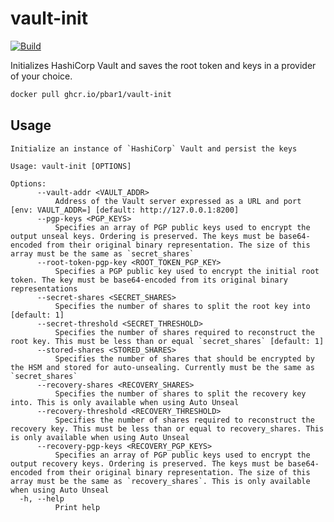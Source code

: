 # vault-init

[![Build](https://github.com/pbar1/vault-init/actions/workflows/build.yml/badge.svg)](https://github.com/pbar1/vault-init/actions/workflows/build.yml)

Initializes HashiCorp Vault and saves the root token and keys in a provider of your choice.

```sh
docker pull ghcr.io/pbar1/vault-init
```

## Usage

```
Initialize an instance of `HashiCorp` Vault and persist the keys

Usage: vault-init [OPTIONS]

Options:
      --vault-addr <VAULT_ADDR>
          Address of the Vault server expressed as a URL and port [env: VAULT_ADDR=] [default: http://127.0.0.1:8200]
      --pgp-keys <PGP_KEYS>
          Specifies an array of PGP public keys used to encrypt the output unseal keys. Ordering is preserved. The keys must be base64-encoded from their original binary representation. The size of this array must be the same as `secret_shares`
      --root-token-pgp-key <ROOT_TOKEN_PGP_KEY>
          Specifies a PGP public key used to encrypt the initial root token. The key must be base64-encoded from its original binary representations
      --secret-shares <SECRET_SHARES>
          Specifies the number of shares to split the root key into [default: 1]
      --secret-threshold <SECRET_THRESHOLD>
          Specifies the number of shares required to reconstruct the root key. This must be less than or equal `secret_shares` [default: 1]
      --stored-shares <STORED_SHARES>
          Specifies the number of shares that should be encrypted by the HSM and stored for auto-unsealing. Currently must be the same as `secret_shares`
      --recovery-shares <RECOVERY_SHARES>
          Specifies the number of shares to split the recovery key into. This is only available when using Auto Unseal
      --recovery-threshold <RECOVERY_THRESHOLD>
          Specifies the number of shares required to reconstruct the recovery key. This must be less than or equal to recovery_shares. This is only available when using Auto Unseal
      --recovery-pgp-keys <RECOVERY_PGP_KEYS>
          Specifies an array of PGP public keys used to encrypt the output recovery keys. Ordering is preserved. The keys must be base64-encoded from their original binary representation. The size of this array must be the same as `recovery_shares`. This is only available when using Auto Unseal
  -h, --help
          Print help
```

<!-- Links -->

[1]: https://www.vaultproject.io/docs/commands#environment-variables
